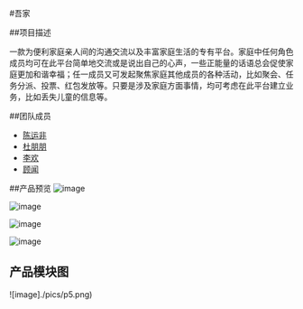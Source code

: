 #吾家

##项目描述

一款为便利家庭亲人间的沟通交流以及丰富家庭生活的专有平台。家庭中任何角色成员均可在此平台简单地交流或是说出自己的心声，一些正能量的话语总会促使家庭更加和谐幸福；任一成员又可发起聚焦家庭其他成员的各种活动，比如聚会、任务分派、投票、红包发放等。只要是涉及家庭方面事情，均可考虑在此平台建立业务，比如丢失儿童的信息等。

##团队成员
* [陈运非](https://github.com/yunfeic)
* [杜朋朋](https://github.com/yushui123)
* [李欢](https://github.com/MCLeehuan)
* [顾闻](https://github.com/gwpost)

##产品预览
![image](http://ww4.sinaimg.cn/large/74311666jw1exczezuuq5j20j50hst97.jpg)

![image](http://ww1.sinaimg.cn/large/74311666jw1exczghrz74j20iy0hrmy8.jpg)

![image](http://ww1.sinaimg.cn/large/743功能模块图功能功能xx功能能功能ada11666jw1exczh5ig4kj20j00hrwf1.jpg)

![image](http://ww1.sinaimg.cn/large/74311666jw1exczhnq9hxj20k40hqmxq.jpg)

## 产品模块图
![image]./pics/p5.png)


